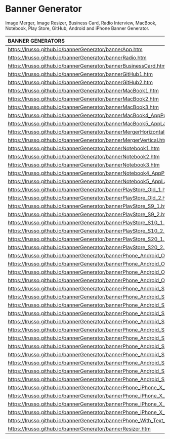 # Banner Generator

Image Merger, Image Resizer, Business Card, Radio Interview, MacBook, Notebook, Play Store, GitHub, Android and iPhone Banner Generator.

| BANNER GENERATORS | 
| :------------ |
| https://lrusso.github.io/bannerGenerator/bannerApp.htm |
| https://lrusso.github.io/bannerGenerator/bannerRadio.htm |
| https://lrusso.github.io/bannerGenerator/bannerBusinessCard.htm |
| https://lrusso.github.io/bannerGenerator/bannerGitHub1.htm |
| https://lrusso.github.io/bannerGenerator/bannerGitHub2.htm |
| https://lrusso.github.io/bannerGenerator/bannerMacBook1.htm |
| https://lrusso.github.io/bannerGenerator/bannerMacBook2.htm |
| https://lrusso.github.io/bannerGenerator/bannerMacBook3.htm |
| https://lrusso.github.io/bannerGenerator/bannerMacBook4_AppPortrait.htm |
| https://lrusso.github.io/bannerGenerator/bannerMacBook5_AppLandscape.htm |
| https://lrusso.github.io/bannerGenerator/bannerMergerHorizontal.htm |
| https://lrusso.github.io/bannerGenerator/bannerMergerVertical.htm |
| https://lrusso.github.io/bannerGenerator/bannerNotebook1.htm |
| https://lrusso.github.io/bannerGenerator/bannerNotebook2.htm |
| https://lrusso.github.io/bannerGenerator/bannerNotebook3.htm |
| https://lrusso.github.io/bannerGenerator/bannerNotebook4_AppPortrait.htm |
| https://lrusso.github.io/bannerGenerator/bannerNotebook5_AppLandscape.htm |
| https://lrusso.github.io/bannerGenerator/bannerPlayStore_Old_1.htm |
| https://lrusso.github.io/bannerGenerator/bannerPlayStore_Old_2.htm |
| https://lrusso.github.io/bannerGenerator/bannerPlayStore_S9_1.htm |
| https://lrusso.github.io/bannerGenerator/bannerPlayStore_S9_2.htm |
| https://lrusso.github.io/bannerGenerator/bannerPlayStore_S10_1.htm |
| https://lrusso.github.io/bannerGenerator/bannerPlayStore_S10_2.htm |
| https://lrusso.github.io/bannerGenerator/bannerPlayStore_S20_1.htm |
| https://lrusso.github.io/bannerGenerator/bannerPlayStore_S20_2.htm |
| https://lrusso.github.io/bannerGenerator/bannerPhone_Android_Old_Landscape1.htm |
| https://lrusso.github.io/bannerGenerator/bannerPhone_Android_Old_Landscape2.htm |
| https://lrusso.github.io/bannerGenerator/bannerPhone_Android_Old_Portrait1.htm |
| https://lrusso.github.io/bannerGenerator/bannerPhone_Android_Old_Portrait2.htm |
| https://lrusso.github.io/bannerGenerator/bannerPhone_Android_S9_Landscape1.htm |
| https://lrusso.github.io/bannerGenerator/bannerPhone_Android_S9_Landscape2.htm |
| https://lrusso.github.io/bannerGenerator/bannerPhone_Android_S9_Portrait1.htm |
| https://lrusso.github.io/bannerGenerator/bannerPhone_Android_S9_Portrait2.htm |
| https://lrusso.github.io/bannerGenerator/bannerPhone_Android_S10_Landscape1.htm |
| https://lrusso.github.io/bannerGenerator/bannerPhone_Android_S10_Landscape2.htm |
| https://lrusso.github.io/bannerGenerator/bannerPhone_Android_S10_Portrait1.htm |
| https://lrusso.github.io/bannerGenerator/bannerPhone_Android_S10_Portrait2.htm |
| https://lrusso.github.io/bannerGenerator/bannerPhone_Android_S20_Landscape1.htm |
| https://lrusso.github.io/bannerGenerator/bannerPhone_Android_S20_Landscape2.htm |
| https://lrusso.github.io/bannerGenerator/bannerPhone_Android_S20_Portrait1.htm |
| https://lrusso.github.io/bannerGenerator/bannerPhone_Android_S20_Portrait2.htm |
| https://lrusso.github.io/bannerGenerator/bannerPhone_iPhone_X_Landscape1.htm |
| https://lrusso.github.io/bannerGenerator/bannerPhone_iPhone_X_Landscape2.htm |
| https://lrusso.github.io/bannerGenerator/bannerPhone_iPhone_X_Portrait1.htm |
| https://lrusso.github.io/bannerGenerator/bannerPhone_iPhone_X_Portrait2.htm |
| https://lrusso.github.io/bannerGenerator/bannerPhone_With_Text_Portrait.htm |
| https://lrusso.github.io/bannerGenerator/bannerResizer.htm |
